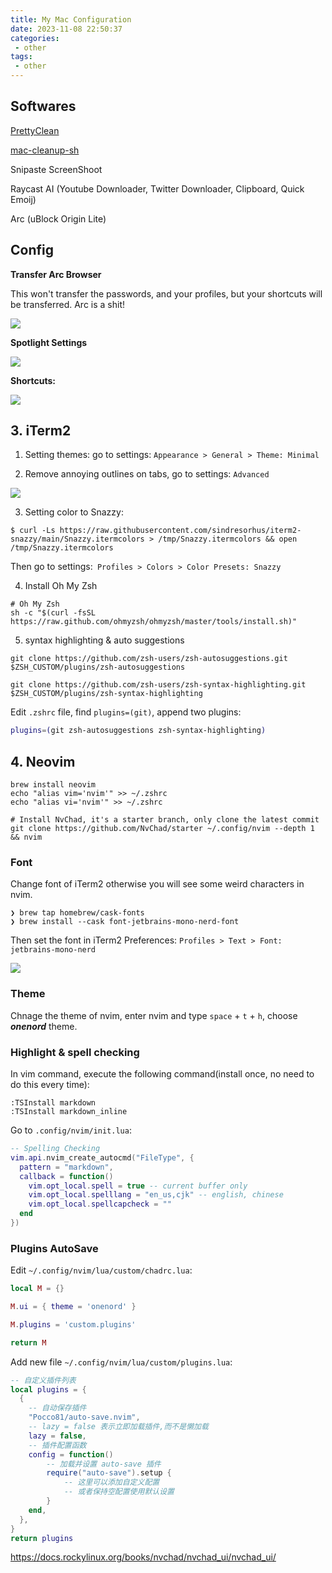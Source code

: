 ```yaml
---
title: My Mac Configuration
date: 2023-11-08 22:50:37
categories:
 - other
tags:
 - other
---
```


## Softwares

[PrettyClean](https://www.prettyclean.cc/zh)

[mac-cleanup-sh](https://github.com/mac-cleanup/mac-cleanup-sh) 

Snipaste ScreenShoot

Raycast AI (Youtube Downloader, Twitter Downloader, Clipboard, Quick Emoij)

Arc (uBlock Origin Lite)

## Config

**Transfer Arc Browser**

This won't transfer the passwords, and your profiles, but your shortcuts will be transferred. Arc is a shit!

![](https://pub-2a6758f3b2d64ef5bb71ba1601101d35.r2.dev/blogs/2024/11/d8ebc97b5bb6c427f6b2ce9cca72947b.jpg)

**Spotlight Settings**

![](https://pub-2a6758f3b2d64ef5bb71ba1601101d35.r2.dev/blogs/2024/11/334f19d638ada2230c0981846da8fd4d.jpg)

**Shortcuts:**

![](https://pub-2a6758f3b2d64ef5bb71ba1601101d35.r2.dev/blogs/2024/11/23345ee633c3dd55af79b24fd1bf7bec.jpg)

## 3. iTerm2

1. Setting themes: go to settings: `Appearance > General > Theme: Minimal`

2. Remove annoying outlines on tabs, go to settings: `Advanced`

![](https://pub-2a6758f3b2d64ef5bb71ba1601101d35.r2.dev/blogs/2024/11/060dccf96c2b61a6e4ceaf7ce3650931.png)

3. Setting color to Snazzy:

```shell
$ curl -Ls https://raw.githubusercontent.com/sindresorhus/iterm2-snazzy/main/Snazzy.itermcolors > /tmp/Snazzy.itermcolors && open /tmp/Snazzy.itermcolors
```

Then go to settings:` Profiles > Colors > Color Presets: Snazzy`

4. Install Oh My Zsh

```shell
# Oh My Zsh
sh -c "$(curl -fsSL https://raw.github.com/ohmyzsh/ohmyzsh/master/tools/install.sh)"
```

5. syntax highlighting & auto suggestions

```shell
git clone https://github.com/zsh-users/zsh-autosuggestions.git $ZSH_CUSTOM/plugins/zsh-autosuggestions

git clone https://github.com/zsh-users/zsh-syntax-highlighting.git $ZSH_CUSTOM/plugins/zsh-syntax-highlighting
```

Edit `.zshrc` file, find `plugins=(git)`, append two plugins:

```bash
plugins=(git zsh-autosuggestions zsh-syntax-highlighting)
```

## 4. Neovim

```shell
brew install neovim
echo "alias vim='nvim'" >> ~/.zshrc
echo "alias vi='nvim'" >> ~/.zshrc

# Install NvChad, it's a starter branch, only clone the latest commit
git clone https://github.com/NvChad/starter ~/.config/nvim --depth 1 && nvim
```

### Font

Change font of iTerm2 otherwise you will see some weird characters in nvim.

```shell
❯ brew tap homebrew/cask-fonts
❯ brew install --cask font-jetbrains-mono-nerd-font
```

Then set the font in iTerm2 Preferences: `Profiles > Text > Font: jetbrains-mono-nerd`

![](https://pub-2a6758f3b2d64ef5bb71ba1601101d35.r2.dev/blogs/2024/04/91da077a280e806eb70e5fdc26b4a8ed.jpg)

### Theme

Chnage the theme of nvim, enter nvim and type `space` + `t` + `h`, choose ***onenord*** theme.

### Highlight & spell checking

In vim command, execute the following command(install once, no need to do this every time): 

```shell
:TSInstall markdown
:TSInstall markdown_inline
```

Go to `.config/nvim/init.lua`:

```lua
-- Spelling Checking
vim.api.nvim_create_autocmd("FileType", {
  pattern = "markdown",
  callback = function()
    vim.opt_local.spell = true -- current buffer only
    vim.opt_local.spelllang = "en_us,cjk" -- english, chinese
    vim.opt_local.spellcapcheck = ""
  end
})
```

### Plugins AutoSave

Edit `~/.config/nvim/lua/custom/chadrc.lua`:

```lua
local M = {}

M.ui = { theme = 'onenord' }

M.plugins = 'custom.plugins'

return M
```

Add new file `~/.config/nvim/lua/custom/plugins.lua`:

```lua
-- 自定义插件列表
local plugins = {
  {
    -- 自动保存插件
    "Pocco81/auto-save.nvim",
    -- lazy = false 表示立即加载插件,而不是懒加载
    lazy = false,
    -- 插件配置函数
    config = function()
        -- 加载并设置 auto-save 插件
        require("auto-save").setup {
            -- 这里可以添加自定义配置
            -- 或者保持空配置使用默认设置
        }
    end,
  },
}
return plugins
```

https://docs.rockylinux.org/books/nvchad/nvchad_ui/nvchad_ui/



